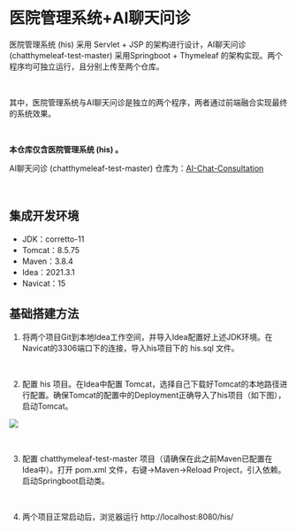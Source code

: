 # 医院管理系统+AI聊天问诊

医院管理系统 (his) 采用 Servlet + JSP 的架构进行设计，AI聊天问诊 (chatthymeleaf-test-master) 采用Springboot + Thymeleaf 的架构实现。两个程序均可独立运行，且分别上传至两个仓库。

<br>

其中，医院管理系统与AI聊天问诊是独立的两个程序，两者通过前端融合实现最终的系统效果。

<br>

**本仓库仅含医院管理系统 (his) 。**

AI聊天问诊 (chatthymeleaf-test-master) 仓库为：[AI-Chat-Consultation](https://github.com/fang-kun/AI-Chat-Consultation)

<br>

## 集成开发环境

- JDK：corretto-11
- Tomcat：8.5.75
- Maven：3.8.4
- Idea：2021.3.1
- Navicat：15

## 基础搭建方法

1. 将两个项目Git到本地Idea工作空间，并导入Idea配置好上述JDK环境。在Navicat的3306端口下的连接，导入his项目下的 his.sql 文件。

<br>

2. 配置 his 项目。在Idea中配置 Tomcat，选择自己下载好Tomcat的本地路径进行配置。确保Tomcat的配置中的Deployment正确导入了his项目（如下图），启动Tomcat。

![](D:\IdeaProjects\his\WebRoot\Images\mdPic.jpg)

<br>

3. 配置 chatthymeleaf-test-master 项目（请确保在此之前Maven已配置在Idea中）。打开 pom.xml 文件，右键->Maven->Reload Project，引入依赖。启动Springboot启动类。

<br>

4. 两个项目正常启动后，浏览器运行 http://localhost:8080/his/
